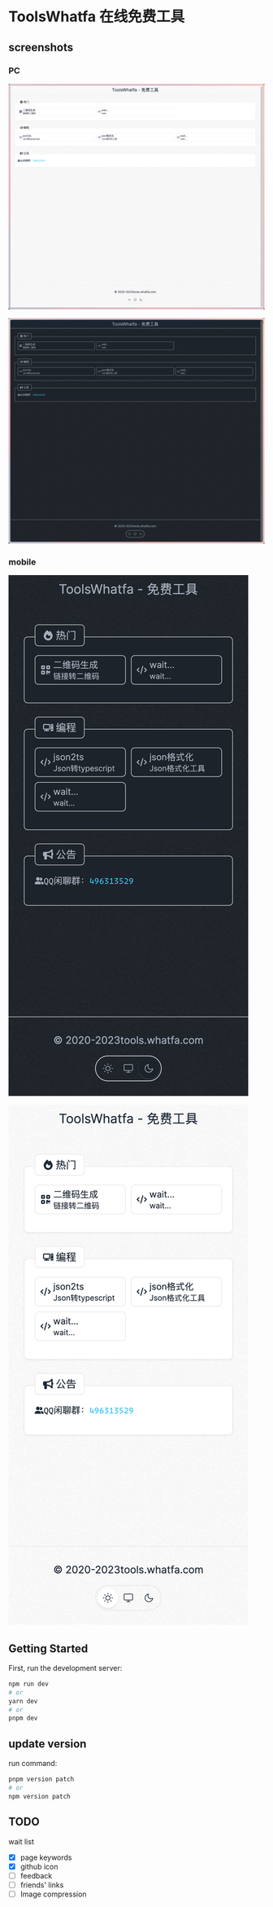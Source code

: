 # ToolsWhatfa 在线免费工具

## screenshots

### PC

![pc-light](./doc//screen-pc-dark.png)

![pc-dark](https://github.com/whatfa-space/ToolsWhatfa/blob/main/doc/pc-dark.png?raw=true)

### mobile

![mobile-dark](https://github.com/whatfa-space/ToolsWhatfa/blob/main/doc/mobile-dark.png?raw=true)

![mobile-light](https://github.com/whatfa-space/ToolsWhatfa/blob/main/doc/mobile-light.png?raw=true)

## Getting Started

First, run the development server:

```bash
npm run dev
# or
yarn dev
# or
pnpm dev
```

## update version

run command:

```bash
pnpm version patch
# or
npm version patch

```

## TODO

wait list

- [x] page keywords
- [x] github icon
- [ ] feedback
- [ ] friends' links
- [ ] Image compression
